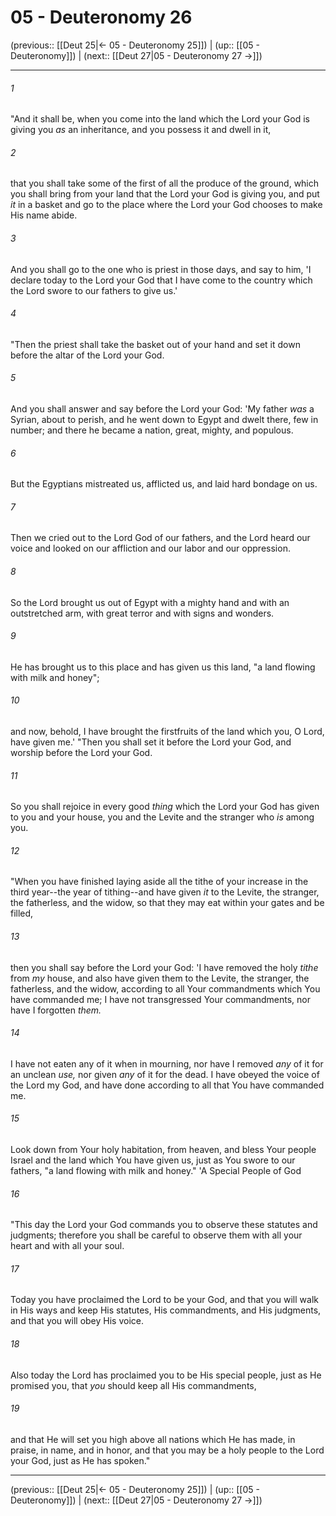 # 05 - Deuteronomy 26

(previous:: [[Deut 25|← 05 - Deuteronomy 25]]) | (up:: [[05 - Deuteronomy]]) | (next:: [[Deut 27|05 - Deuteronomy 27 →]])

***


###### 1 
"And it shall be, when you come into the land which the Lord your God is giving you _as_ an inheritance, and you possess it and dwell in it, 

###### 2 
that you shall take some of the first of all the produce of the ground, which you shall bring from your land that the Lord your God is giving you, and put _it_ in a basket and go to the place where the Lord your God chooses to make His name abide. 

###### 3 
And you shall go to the one who is priest in those days, and say to him, 'I declare today to the Lord your God that I have come to the country which the Lord swore to our fathers to give us.' 

###### 4 
"Then the priest shall take the basket out of your hand and set it down before the altar of the Lord your God. 

###### 5 
And you shall answer and say before the Lord your God: 'My father _was_ a Syrian, about to perish, and he went down to Egypt and dwelt there, few in number; and there he became a nation, great, mighty, and populous. 

###### 6 
But the Egyptians mistreated us, afflicted us, and laid hard bondage on us. 

###### 7 
Then we cried out to the Lord God of our fathers, and the Lord heard our voice and looked on our affliction and our labor and our oppression. 

###### 8 
So the Lord brought us out of Egypt with a mighty hand and with an outstretched arm, with great terror and with signs and wonders. 

###### 9 
He has brought us to this place and has given us this land, "a land flowing with milk and honey"; 

###### 10 
and now, behold, I have brought the firstfruits of the land which you, O Lord, have given me.' "Then you shall set it before the Lord your God, and worship before the Lord your God. 

###### 11 
So you shall rejoice in every good _thing_ which the Lord your God has given to you and your house, you and the Levite and the stranger who _is_ among you. 

###### 12 
"When you have finished laying aside all the tithe of your increase in the third year--the year of tithing--and have given _it_ to the Levite, the stranger, the fatherless, and the widow, so that they may eat within your gates and be filled, 

###### 13 
then you shall say before the Lord your God: 'I have removed the holy _tithe_ from _my_ house, and also have given them to the Levite, the stranger, the fatherless, and the widow, according to all Your commandments which You have commanded me; I have not transgressed Your commandments, nor have I forgotten _them._ 

###### 14 
I have not eaten any of it when in mourning, nor have I removed _any_ of it for an unclean _use,_ nor given _any_ of it for the dead. I have obeyed the voice of the Lord my God, and have done according to all that You have commanded me. 

###### 15 
Look down from Your holy habitation, from heaven, and bless Your people Israel and the land which You have given us, just as You swore to our fathers, "a land flowing with milk and honey." 'A Special People of God 

###### 16 
"This day the Lord your God commands you to observe these statutes and judgments; therefore you shall be careful to observe them with all your heart and with all your soul. 

###### 17 
Today you have proclaimed the Lord to be your God, and that you will walk in His ways and keep His statutes, His commandments, and His judgments, and that you will obey His voice. 

###### 18 
Also today the Lord has proclaimed you to be His special people, just as He promised you, that _you_ should keep all His commandments, 

###### 19 
and that He will set you high above all nations which He has made, in praise, in name, and in honor, and that you may be a holy people to the Lord your God, just as He has spoken."

***

(previous:: [[Deut 25|← 05 - Deuteronomy 25]]) | (up:: [[05 - Deuteronomy]]) | (next:: [[Deut 27|05 - Deuteronomy 27 →]])
